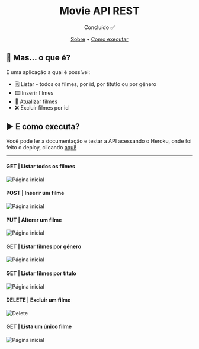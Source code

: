 
<h1 align="center">Movie API REST</h1>
<p align="center">Concluído ✅</p>
<p align="center">
 <a href="#Sobre">Sobre</a> •
 <a href="#Executar">Como executar</a>
</p>

<h2 id="Sobre">👀 Mas... o que é?</h2>
<p>É uma aplicação a qual é possível:</p>

- 🗒️ Listar - todos os filmes, por id, por títutlo ou por gênero
- ⌨️ Inserir filmes 
- 🔄 Atualizar filmes
-  ❌ Excluir filmes por id

<h2 id="Executar">▶️ E como executa?</h2>
<p>Você pode ler a documentação e testar a API acessando o Heroku, onde foi feito o deploy, clicando <a href="https://movies-api-tk.herokuapp.com/swagger-ui.html">aqui!</a></p>
<hr>

<h4>GET | Listar todos os filmes</h4>
<img src="https://media.giphy.com/media/xK8DXNHuqXdk8M6yHq/giphy.gif" alt="Página inicial">

<h4>POST | Inserir um filme</h4>
<img src="" alt="Página inicial">

<h4>PUT | Alterar um filme</h4>
<img src="" alt="Página inicial">

<h4>GET | Listar filmes por gênero</h4>
<img src="" alt="Página inicial">

<h4>GET | Listar filmes por título</h4>
<img src="" alt="Página inicial">

<h4>DELETE | Excluir um filme</h4>
<img src="" alt="Delete">

<h4>GET | Lista um único filme</h4>
<img src="" alt="Página inicial">

